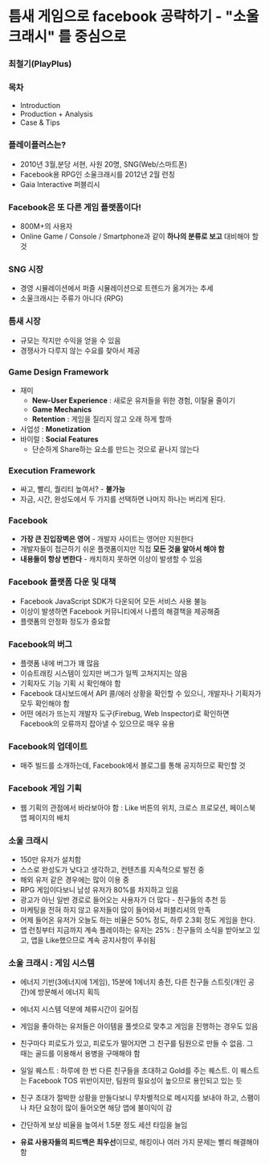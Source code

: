 # 틈새 게임으로 facebook 공략하기 - "소울크래시" 를 중심으로
### 최철기(PlayPlus)

### 목차
- Introduction
- Production + Analysis
- Case & Tips

### 플레이플러스는?
- 2010년 3월,분당 서현, 사원 20명, SNG(Web/스마트폰)
- Facebook용 RPG인 소울크래시를 2012년 2월 런칭
- Gaia Interactive 퍼블리시

### Facebook은 또 다른 게임 플랫폼이다!
- 800M+의 사용자
- Online Game / Console / Smartphone과 같이 **하나의 분류로 보고** 대비해야 할 것

### SNG 시장
- 경영 시뮬레이션에서 퍼즐 시뮬레이션으로 트렌드가 옮겨가는 추세
- 소울크래시는 주류가 아니다 (RPG)

### 틈새 시장
- 규모는 작지만 수익을 얻을 수 있음
- 경쟁사가 다루지 않는 수요를 찾아서 제공

### Game Design Framework
- 재미
	- **New-User Experience** : 새로운 유저들을 위한 경험, 이탈율 줄이기
	- **Game Mechanics**
	- **Retention** : 게임을 질리지 않고 오래 하게 할까
- 사업성 : **Monetization**
- 바이럴 : **Social Features**
	- 단순하게 Share하는 요소를 만드는 것으로 끝나지 않는다

### Execution Framework
- 싸고, 빨리, 퀄리티 높여서? - **불가능**
- 자금, 시간, 완성도에서 두 가지를 선택하면 나머지 하나는 버리게 된다.

### Facebook
- **가장 큰 진입장벽은 영어** - 개발자 사이트는 영어만 지원한다
- 개발자들이 접근하기 쉬운 플랫폼이지만 직접 **모든 것을 알아서 해야 함**
- **내용들이 항상 변한다** - 캐치하지 못하면 이상이 발생할 수 있음

### Facebook 플랫폼 다운 및 대책
- Facebook JavaScript SDK가 다운되어 모든 서비스 사용 불능
- 이상이 발생하면 Facebook 커뮤니티에서 나름의 해결책을 제공해줌
- 플랫폼의 안정화 정도가 중요함

### Facebook의 버그
- 플랫폼 내에 버그가 꽤 많음
- 이슈트래킹 시스템이 있지만 버그가 일찍 고쳐지지는 않음
- 기획자도 기능 기획 시 확인해야 함
- Facebook 대시보드에서 API 콜/에러 상황을 확인할 수 있으니, 개발자나 기획자가 모두 확인해야 함
- 어떤 에러가 뜨는지 개발자 도구(Firebug, Web Inspector)로 확인하면 Facebook의 오류까지 잡아낼 수 있으므로 매우 유용

### Facebook의 업데이트
- 매주 빌드를 소개하는데, Facebook에서 블로그를 통해 공지하므로 확인할 것

### Facebook 게임 기획
- 웹 기획의 관점에서 바라보아야 함 : Like 버튼의 위치, 크로스 프로모션, 페이스북 앱 페이지의 배치

### 소울 크래시
- 150만 유저가 설치함
- 스스로 완성도가 낮다고 생각하고, 컨텐츠를 지속적으로 발전 중
- 해외 유저 같은 경우에는 많이 이용 중
- RPG 게임이다보니 남성 유저가 80%를 차지하고 있음
- 광고가 아닌 일반 경로로 들어오는 사용자가 더 많다 - 친구들의 추천 등
- 마케팅을 전혀 하지 않고 유저들이 많이 들어와서 퍼블리셔의 만족
- 어제 들어온 유저가 오늘도 하는 비율은 50% 정도, 하루 2.3회 정도 게임을 한다.
- 앱 런칭부터 지금까지 계속 플레이하는 유저는 25% : 친구들의 소식을 받아보고 있고, 앱을 Like했으므로 계속 공지사항이 푸쉬됨

### 소울 크래시 : 게임 시스템
- 에너지 기반(3에너지에 1게임), 15분에 1에너지 충전, 다른 친구들 스트릿(개인 공간)에 방문해서 에너지 획득
- 에너지 시스템 덕분에 체류시간이 길어짐
- 게임을 좋아하는 유저들은 아이템을 풀셋으로 맞추고 게임을 진행하는 경우도 있음
- 친구마다 피로도가 있고, 피로도가 떨어지면 그 친구를 팀원으로 만들 수 없음. 그 때는 골드를 이용해서 용병을 구매해야 함
- 일일 퀘스트 : 하루에 한 번 다른 친구들을 초대하고 Gold를 주는 퀘스트. 이 퀘스트는 Facebook TOS 위반이지만, 팀원의 필요성이 높으므로 용인되고 있는 듯
- 친구 초대가 절박한 상황을 만들다보니 무차별적으로 메시지를 보내야 하고, 스팸이나 차단 요청이 많이 들어오면 해당 앱에 불이익이 감
- 간단하게 보상 비율을 높여서 1.5분 정도 세션 타임을 늘임



- **유료 사용자들의 피드백은 최우선**이므로, 해킹이나 여러 가지 문제는 빨리 해결해야 함